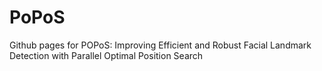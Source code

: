 # PoPoS
Github pages for POPoS: Improving Efficient and Robust Facial Landmark Detection with Parallel
Optimal Position Search
